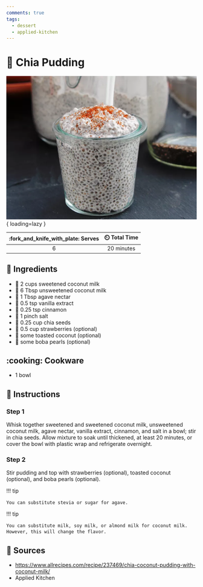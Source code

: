 ```yaml
---
comments: true
tags:
  - dessert
  - applied-kitchen
---
```

# :custard: Chia Pudding

![Chia Pudding][1]{ loading=lazy }

| :fork_and_knife_with_plate: Serves | :timer_clock: Total Time |
|:----------------------------------:|:-----------------------: |
| 6 | 20 minutes |

## :salt: Ingredients

- :coconut: 2 cups sweetened coconut milk
- :coconut: 6 Tbsp unsweetened coconut milk
- :cactus: 1 Tbsp agave nectar
- :icecream: 0.5 tsp vanilla extract
- :custard: 0.25 tsp cinnamon
- :salt: 1 pinch salt
- :chestnut: 0.25 cup chia seeds
- :strawberry: 0.5 cup strawberries (optional)
- :coconut: some toasted coconut (optional)
- :strawberry: some boba pearls (optional)

## :cooking: Cookware

- 1 bowl

## :pencil: Instructions

### Step 1

Whisk together sweetened and sweetened coconut milk, unsweetened coconut milk, agave nectar, vanilla extract, cinnamon,
and salt in a bowl; stir in chia seeds. Allow mixture to soak until thickened, at least 20 minutes, or cover the bowl
with plastic wrap and refrigerate overnight.

### Step 2

Stir pudding and top with strawberries (optional), toasted coconut (optional), and boba pearls (optional).

!!! tip

    You can substitute stevia or sugar for agave.

!!! tip

    You can substitute milk, soy milk, or almond milk for coconut milk. However, this will change the flavor.

## :link: Sources

- <https://www.allrecipes.com/recipe/237469/chia-coconut-pudding-with-coconut-milk/>
- Applied Kitchen

[1]: <../assets/images/chia-pudding.png>
